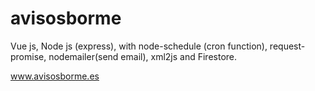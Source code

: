 # avisosborme
Vue js, Node js (express), with node-schedule (cron function), request-promise, nodemailer(send email), xml2js and Firestore.

www.avisosborme.es
